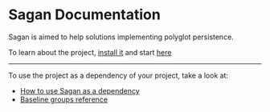 # Sagan Documentation

Sagan is aimed to help solutions implementing polyglot persistence.

To learn about the project, [install it](how-to/how-to-load-in-pharo.md) and
start [here](Getting-Started.md)

---

To use the project as a dependency of your project, take a look at:

- [How to use Sagan as a dependency](how-to/how-to-use-as-dependency-in-pharo.md)
- [Baseline groups reference](reference/Baseline-groups.md)
